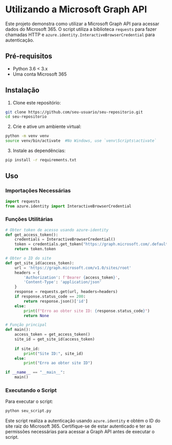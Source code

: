 # Utilizando a Microsoft Graph API

Este projeto demonstra como utilizar a Microsoft Graph API para acessar dados do Microsoft 365. O script utiliza a biblioteca `requests` para fazer chamadas HTTP e `azure.identity.InteractiveBrowserCredential` para autenticação.

## Pré-requisitos

- Python 3.6 < 3.x
- Uma conta Microsoft 365

## Instalação

1. Clone este repositório:

```bash
git clone https://github.com/seu-usuario/seu-repositorio.git
cd seu-repositorio
```

2. Crie e ative um ambiente virtual:

```bash
python -m venv venv
source venv/bin/activate  #No Windows, use `venv\Scripts\activate`
```

3. Instale as dependências:

```bash
pip install -r requirements.txt
```

## Uso

### Importações Necessárias

```python
import requests
from azure.identity import InteractiveBrowserCredential
```

### Funções Utilitárias

```python
# Obter token de acesso usando azure-identity
def get_access_token():
    credentials = InteractiveBrowserCredential()
    token = credentials.get_token("https://graph.microsoft.com/.default")
    return token.token

# Obter o ID do site
def get_site_id(access_token):
    url = 'https://graph.microsoft.com/v1.0/sites/root'
    headers = {
        'Authorization': f'Bearer {access_token}',
        'Content-Type': 'application/json'
    }
    response = requests.get(url, headers=headers)
    if response.status_code == 200:
        return response.json()['id']
    else:
        print(f"Erro ao obter site ID: {response.status_code}")
        return None

# Função principal
def main():
    access_token = get_access_token()
    site_id = get_site_id(access_token)
    
    if site_id:
        print("Site ID:", site_id)
    else:
        print("Erro ao obter site ID")

if __name__ == "__main__":
    main()
```

### Executando o Script

Para executar o script:

```bash
python seu_script.py
```

Este script realiza a autenticação usando `azure.identity` e obtém o ID do site raiz do Microsoft 365. Certifique-se de estar autenticado e ter as permissões necessárias para acessar a Graph API antes de executar o script.
